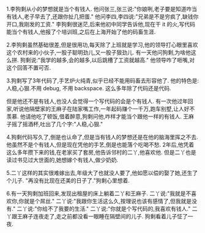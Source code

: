 1.李狗剩从小的梦想就是当个有钱人.
他问张三,张三说:"你娘咧,老子要是知道咋当有钱人,老子早去了,还跟你扯几把蛋."
他问李四,李四说:"兄弟是不是穷疯了,缺钱你开口,我刚发的工资."
李狗剩很迷茫,后来他初中同学告诉他,现在干 it 的火,写代码能当个有钱人,他报了个培训班,之后在上海开始了他的码畜生涯.

2.李狗剩虽然基础很差,但是很用功,每天除了上班就是学习,他的领导打心眼里喜欢这个农村来的小伙子,一股子聪明劲儿,又一股子狠劲儿.
有一天他问狗剩,为啥他这么拼.
狗剩说:"我学的越多,会的越多,以后跳槽了工资就越高."
他领导咋了咂嘴,对这个回答不置可否.

3.狗剩写了3年代码了,手艺炉火纯青,似乎已经不能用码畜去形容他了.
他的特色是:人稳,心狠.不用 debug, 不用 backspace. 这么多年除了代码还是代码.

但是他还不是有钱人,也没人会觉得一个写代码的会是个有钱人.
有一次他过年回家,听说他隔壁家的王麻子在陆家嘴工作,一年起码赚个一千万,跑车别墅,让人好不羡慕.
他请他吃了顿饭,借着醉意,狗剩问他,咋样才能当个跟他一样的有钱人.
王麻子摇了摇酒杯,吐出了几个字:"人稳,心狠."

4.狗剩代码写久了,倒是也认命了,但是当有钱人的梦想还是在他的脑海里挥之不去.
他虽然不是个有钱人,但是现在凭他的手艺,倒是也能落个吃喝不愁.
2年后,他凭着这么多年攒下来的钱,在老家买了套房,他告诉邻村的二丫,他喜欢他.
但是二丫也是读过书见过大世面的,她想嫁个有钱人,做少奶奶.

5.二丫这样的其实很难嫁出去,年级大了也就没人要了,他如愿以偿的娶了她,还生了个儿子.
"再没有比现在还美的日子了."狗剩心里想着.

6.有一天狗剩加班回来,发现出租屋的床上躺着二丫和王麻子.
二丫说:"我就是不喜欢你,你就是个屌丝."
二丫说:"我跟你生活这么久,按理说也该有感情了,但我就是没有."
二丫说:"你给不了我要的生活."
二丫说:"你就是个写代码的,我喜欢有钱人."
二丫跟王麻子连夜走了,走之前都没看一眼睡在隔壁间的儿子.
狗剩看着儿子怔了一夜.